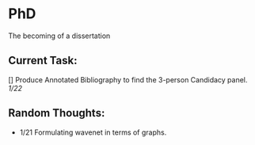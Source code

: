 # PhD
The becoming of a dissertation

## Current Task:
[] Produce Annotated Bibliography to find the 3-person Candidacy panel. *1/22*

## Random Thoughts:
- 1/21 Formulating wavenet in terms of graphs.